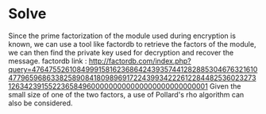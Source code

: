 # Solve

Since the prime factorization of the module used during encryption is known, we can use a tool like factordb to retrieve the factors of the module, we can then find the private key used for decryption and recover the message.
factordb link : http://factordb.com/index.php?query=47647552610849991581623686424393574412828853046763216104779659686338258908418098969172243993422261228448253602327312634239155223658496000000000000000000000000001
Given the small size of one of the two factors, a use of Pollard's rho algorithm can also be considered.


